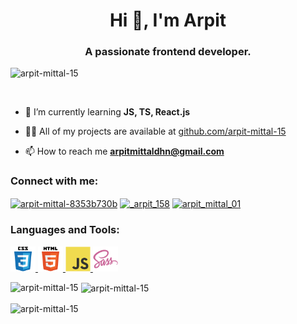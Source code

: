 <h1 align="center">Hi 👋, I'm Arpit</h1>
<h3 align="center">A passionate frontend developer.</h3>

<p align="left"> <img src="https://komarev.com/ghpvc/?username=arpit-mittal-15&label=Profile%20views&color=0e75b6&style=flat" alt="arpit-mittal-15" /> </p>

<p align="left"> <a href="https://twitter.com/" target="blank"><img src="https://img.shields.io/twitter/follow/?logo=twitter&style=for-the-badge" alt="" /></a> </p>

- 🌱 I’m currently learning **JS, TS, React.js**

- 👨‍💻 All of my projects are available at [github.com/arpit-mittal-15](github.com/arpit-mittal-15)

- 📫 How to reach me **arpitmittaldhn@gmail.com**

<h3 align="left">Connect with me:</h3>
<p align="left">
<a href="https://linkedin.com/in/arpit-mittal-8353b730b" target="blank"><img align="center" src="https://raw.githubusercontent.com/rahuldkjain/github-profile-readme-generator/master/src/images/icons/Social/linked-in-alt.svg" alt="arpit-mittal-8353b730b" height="30" width="40" /></a>
<a href="https://instagram.com/_arpit_158" target="blank"><img align="center" src="https://raw.githubusercontent.com/rahuldkjain/github-profile-readme-generator/master/src/images/icons/Social/instagram.svg" alt="_arpit_158" height="30" width="40" /></a>
<a href="https://www.leetcode.com/arpit_mittal_01" target="blank"><img align="center" src="https://raw.githubusercontent.com/rahuldkjain/github-profile-readme-generator/master/src/images/icons/Social/leet-code.svg" alt="arpit_mittal_01" height="30" width="40" /></a>
</p>

<h3 align="left">Languages and Tools:</h3>
<p align="left"> <a href="https://www.w3schools.com/css/" target="_blank" rel="noreferrer"> <img src="https://raw.githubusercontent.com/devicons/devicon/master/icons/css3/css3-original-wordmark.svg" alt="css3" width="40" height="40"/> </a> <a href="https://www.w3.org/html/" target="_blank" rel="noreferrer"> <img src="https://raw.githubusercontent.com/devicons/devicon/master/icons/html5/html5-original-wordmark.svg" alt="html5" width="40" height="40"/> </a> <a href="https://developer.mozilla.org/en-US/docs/Web/JavaScript" target="_blank" rel="noreferrer"> <img src="https://raw.githubusercontent.com/devicons/devicon/master/icons/javascript/javascript-original.svg" alt="javascript" width="40" height="40"/> </a> <a href="https://sass-lang.com" target="_blank" rel="noreferrer"> <img src="https://raw.githubusercontent.com/devicons/devicon/master/icons/sass/sass-original.svg" alt="sass" width="40" height="40"/> </a> </p>

<p><img align="left" src="https://github-readme-stats.vercel.app/api/top-langs?username=arpit-mittal-15&show_icons=true&locale=en&layout=compact" alt="arpit-mittal-15" /></p>

<p>&nbsp;<img align="center" src="https://github-readme-stats.vercel.app/api?username=arpit-mittal-15&show_icons=true&locale=en" alt="arpit-mittal-15" /></p>

<p><img align="center" src="https://github-readme-streak-stats.herokuapp.com/?user=arpit-mittal-15&" alt="arpit-mittal-15" /></p>
